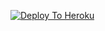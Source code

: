 [![Deploy To Heroku](https://www.herokucdn.com/deploy/button.svg)]([https://heroku.com/deploy?template=https://github.com/HexaTalkk/Bhuriyatxt](https://github.com/HexaTalkk/Bhuriyatxt)https://github.com/HexaTalkk/Bhuriyatxt)

